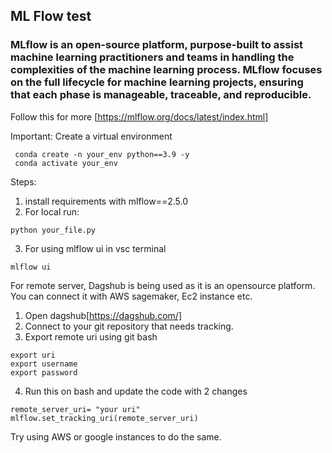 ## ML Flow test

### MLflow is an open-source platform, purpose-built to assist machine learning practitioners and teams in handling the complexities of the machine learning process. MLflow focuses on the full lifecycle for machine learning projects, ensuring that each phase is manageable, traceable, and reproducible.

Follow this for more [https://mlflow.org/docs/latest/index.html]


Important: Create a virtual environment 
```
 conda create -n your_env python==3.9 -y
 conda activate your_env
 ```


Steps:
1. install requirements with mlflow==2.5.0
2. For local run:
``` 
python your_file.py
```
3. For using mlflow ui in vsc terminal
``` 
mlflow ui
```

For remote server, Dagshub is being used as it is an opensource platform.
You can connect it with AWS sagemaker, Ec2 instance etc.

1. Open dagshub[https://dagshub.com/]
2. Connect to your git repository that needs tracking.
3. Export remote uri using git bash
```
export uri 
export username
export password
```
4. Run this on bash and update the code with 2 changes
```
remote_server_uri= "your uri"
mlflow.set_tracking_uri(remote_server_uri)
```
Try using AWS or google instances to do the same.
